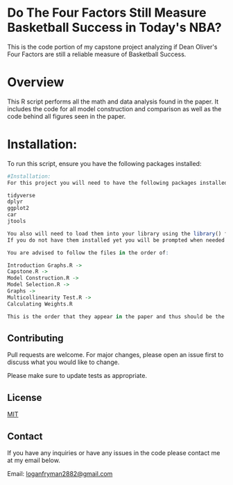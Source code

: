 # Do The Four Factors Still Measure Basketball Success in Today's NBA?

This is the code portion of my capstone project analyzing if Dean Oliver's Four Factors are still a reliable measure of Basketball Success.

# Overview
This R script performs all the math and data analysis found in the paper. It includes the code for all model construction and comparison as well as the code behind all figures seen in the paper.

# Installation:
To run this script, ensure you have the following packages installed:

```R
#Installation:
For this project you will need to have the following packages installed using the install.packages() function.

tidyverse
dplyr
ggplot2
car
jtools

You also will need to load them into your library using the library() function.
If you do not have them installed yet you will be prompted when needed in specific files.

You are advised to follow the files in the order of:

Introduction Graphs.R ->
Capstone.R ->
Model Construction.R ->
Model Selection.R ->
Graphs ->
Multicollinearity Test.R ->
Calculating Weights.R

This is the order that they appear in the paper and thus should be the best way to follow along
```
## Contributing

Pull requests are welcome. For major changes, please open an issue first
to discuss what you would like to change.

Please make sure to update tests as appropriate.

## License

[MIT](https://choosealicense.com/licenses/mit/)

## Contact
If you have any inquiries or have any issues in the code please contact me at my email below.

Email: loganfryman2882@gmail.com